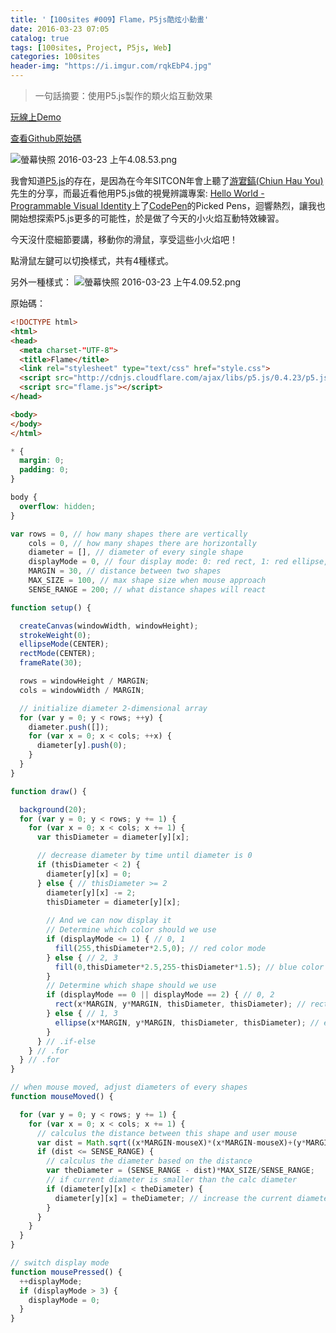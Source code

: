 ```yaml
---
title: '【100sites #009】Flame，P5js酷炫小動畫'
date: 2016-03-23 07:05
catalog: true
tags: [100sites, Project, P5js, Web]
categories: 100sites
header-img: "https://i.imgur.com/rqkEbP4.jpg"
---
```


> 一句話摘要：使用P5.js製作的類火焰互動效果

[玩線上Demo](http://kamigami55.github.io/100sites/009_Flame/)

[查看Github原始碼](https://github.com/Kamigami55/100sites/tree/gh-pages/009_Flame)

<!-- more -->

![螢幕快照 2016-03-23 上午4.08.53.png](https://i.imgur.com/rqkEbP4.jpg)

我會知道[P5.js](http://p5js.org)的存在，是因為在今年SITCON年會上聽了[游宭鎬(Chiun Hau You)](https://www.behance.net/chiunhauyou)先生的分享，而最近看他用P5.js做的視覺辨識專案: [Hello World - Programmable Visual Identity](https://www.behance.net/gallery/34490551/Hello-World-Programmable-Visual-Identity)上了[CodePen](http://codepen.io)的Picked Pens，迴響熱烈，讓我也開始想探索P5.js更多的可能性，於是做了今天的小火焰互動特效練習。

今天沒什麼細節要講，移動你的滑鼠，享受這些小火焰吧！

點滑鼠左鍵可以切換樣式，共有4種樣式。

另外一種樣式：
![螢幕快照 2016-03-23 上午4.09.52.png](https://i.imgur.com/2hriTFz.jpg)

原始碼：
``` html index.html
<!DOCTYPE html>
<html>
<head>
  <meta charset-"UTF-8">
  <title>Flame</title>
  <link rel="stylesheet" type="text/css" href="style.css">
  <script src="http://cdnjs.cloudflare.com/ajax/libs/p5.js/0.4.23/p5.js"></script>
  <script src="flame.js"></script>
</head>

<body>
</body>
</html>
```

``` css style.css
* {
  margin: 0;
  padding: 0;
}

body {
  overflow: hidden;
}
```

``` javascript flame.js
var rows = 0, // how many shapes there are vertically
    cols = 0, // how many shapes there are horizontally
    diameter = [], // diameter of every single shape
    displayMode = 0, // four display mode: 0: red rect, 1: red ellipse, 2: blue rect, 3: blue ellipse
    MARGIN = 30, // distance between two shapes
    MAX_SIZE = 100, // max shape size when mouse approach
    SENSE_RANGE = 200; // what distance shapes will react

function setup() {

  createCanvas(windowWidth, windowHeight);
  strokeWeight(0);
  ellipseMode(CENTER);
  rectMode(CENTER);
  frameRate(30);

  rows = windowHeight / MARGIN;
  cols = windowWidth / MARGIN;

  // initialize diameter 2-dimensional array
  for (var y = 0; y < rows; ++y) { 
    diameter.push([]);
    for (var x = 0; x < cols; ++x) {
      diameter[y].push(0);
    }
  }
}

function draw() {

  background(20);
  for (var y = 0; y < rows; y += 1) {
    for (var x = 0; x < cols; x += 1) {
      var thisDiameter = diameter[y][x];

      // decrease diameter by time until diameter is 0
      if (thisDiameter < 2) {
        diameter[y][x] = 0;        
      } else { // thisDiameter >= 2
        diameter[y][x] -= 2;
        thisDiameter = diameter[y][x];        
        
        // And we can now display it
        // Determine which color should we use
        if (displayMode <= 1) { // 0, 1
          fill(255,thisDiameter*2.5,0); // red color mode
        } else { // 2, 3
          fill(0,thisDiameter*2.5,255-thisDiameter*1.5); // blue color mode
        }
        // Determine which shape should we use
        if (displayMode == 0 || displayMode == 2) { // 0, 2
          rect(x*MARGIN, y*MARGIN, thisDiameter, thisDiameter); // rect mode
        } else { // 1, 3
          ellipse(x*MARGIN, y*MARGIN, thisDiameter, thisDiameter); // ellipse mode
        }
      } // .if-else
    } // .for
  } // .for
}

// when mouse moved, adjust diameters of every shapes
function mouseMoved() {

  for (var y = 0; y < rows; y += 1) {
    for (var x = 0; x < cols; x += 1) {
      // calculus the distance between this shape and user mouse
      var dist = Math.sqrt((x*MARGIN-mouseX)*(x*MARGIN-mouseX)+(y*MARGIN-mouseY)*(y*MARGIN-mouseY));
      if (dist <= SENSE_RANGE) {
        // calculus the diameter based on the distance
        var theDiameter = (SENSE_RANGE - dist)*MAX_SIZE/SENSE_RANGE;
        // if current diameter is smaller than the calc diameter
        if (diameter[y][x] < theDiameter) {
          diameter[y][x] = theDiameter; // increase the current diameter to it should be
        }
      }
    }
  }
}

// switch display mode
function mousePressed() {
  ++displayMode;
  if (displayMode > 3) {
    displayMode = 0;
  }
}
```